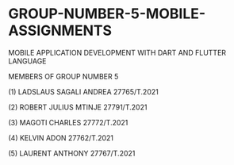 # GROUP-NUMBER-5-MOBILE-ASSIGNMENTS

MOBILE APPLICATION DEVELOPMENT WITH DART AND FLUTTER LANGUAGE

 MEMBERS OF GROUP NUMBER 5
 
   (1) LADSLAUS SAGALI ANDREA 27765/T.2021
   
   (2) ROBERT JULIUS MTINJE   27791/T.2021
   
   (3) MAGOTI CHARLES         27772/T.2021
   
   (4) KELVIN ADON            27762/T.2021
   
   (5) LAURENT ANTHONY        27767/T.2021
